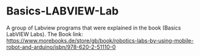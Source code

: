 # Basics-LABVIEW-Lab
A group of Labview programs that were explained in the book (Basics LabVIEW Labs). The Book link: https://www.morebooks.de/store/gb/book/robotics-labs-by-using-mobile-robot-and-arduino/isbn/978-620-2-51110-0
